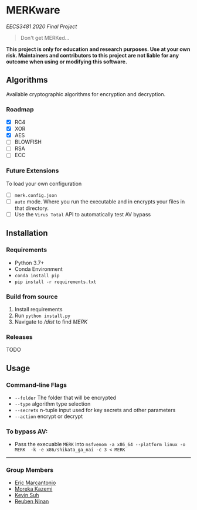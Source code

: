 # MERKware
*EECS3481 2020 Final Project*

> Don't get MERKed...

**This project is only for education and research purposes. Use at your own risk. Maintainers and contributors to this project are not liable for any outcome when using or modifying this software.**

## Algorithms 
Available cryptographic algorithms for encryption and decryption.

### Roadmap
- [x] RC4
- [x] XOR
- [x] AES
- [ ] BLOWFISH
- [ ] RSA
- [ ] ECC

### Future Extensions
To load your own configuration
- [ ] `merk.config.json`
- [ ] `auto` mode. Where you run the executable and in encrypts your files in that directory.
- [ ] Use the `Virus Total` API to automatically test AV bypass

## Installation
### Requirements
- Python 3.7+
- Conda Environment
- ```conda install pip```
- ```pip install -r requirements.txt```

### Build from source
1. Install requirements
2. Run ```python install.py```
3. Navigate to */dist* to find *MERK* 

### Releases
TODO


## Usage
### Command-line Flags
- ```--folder``` The folder that will be encrypted
- ```--type``` algorithm type selection 
- ```--secrets``` n-tuple input used for key secrets and other parameters
- ```--action``` encrypt or decrypt


### To bypass AV:
- Pass the execuable `MERK` into 
`msfvenom -a x86_64 --platform linux -o MERK  -k -e x86/shikata_ga_nai -c 3 < MERK`


---
### Group Members
- [Eric Marcantonio](https://github.com/EricMarcantonio)
- [Moreka Kazemi](https://github.com/mowhamadrexa)
- [Kevin Suh](https://github.com/KevinSuh6433)
- [Reuben Ninan](https://github.com/ReubenMathew)
